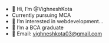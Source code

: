 - 👋 Hi, I’m @VighneshKota
- Currently pursuing MCA
- 👀 I’m interested in webdevelopment...
- 🌱 I’m a BCA graduate
- 💞️ Email: vighneshkota03@gmail.com

<!---
VighneshKota/VighneshKota is a ✨ special ✨ repository because its `README.md` (this file) appears on your GitHub profile.
You can click the Preview link to take a look at your changes.
--->

